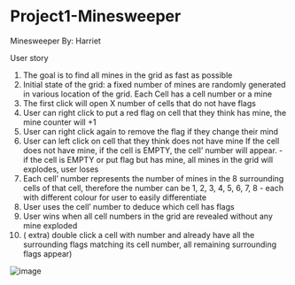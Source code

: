 # Project1-Minesweeper
Minesweeper
By: Harriet

User story

1.	The goal is to find all mines in the grid as fast as possible
2.	Initial state of the grid: a fixed number of mines are randomly generated in various location of the grid. Each Cell has a cell number or a mine
3.	The first click will open X number of cells that do not have flags
4.	User can right click to put a red flag on cell that they think has mine, the mine counter will +1
5.	User can right click again to remove the flag if they change their mind
6.	User can left click on cell that they think does not have mine If the cell does not have mine, if the cell is EMPTY, the cell’ number will appear. - if the cell is EMPTY or put flag but has mine, all mines in the grid will explodes, user loses
7.	Each cell’ number represents the number of mines in the 8 surrounding cells of that cell, therefore the number can be 1, 2, 3, 4, 5, 6, 7, 8 - each with different colour for user to easily differentiate
8.	User uses the cell’ number to deduce which cell has flags
9.	User wins when all cell numbers in the grid are revealed without any mine exploded
10.	( extra) double click a cell with number and already have all the surrounding flags matching its cell number, all remaining surrounding flags appear)

![image](https://media.git.generalassemb.ly/user/40835/files/288fde80-5f37-11ec-96dd-a649e9647c1c)
